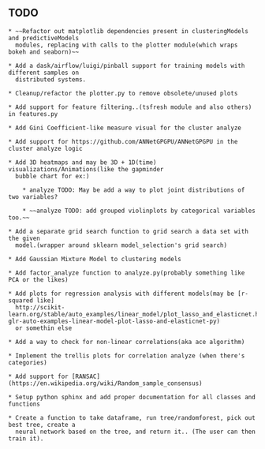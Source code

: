 ## TODO
	* ~~Refactor out matplotlib dependencies present in clusteringModels and predictiveModels
	  modules, replacing with calls to the plotter module(which wraps bokeh and seaborn)~~

	* Add a dask/airflow/luigi/pinball support for training models with different samples on
	  distributed systems.

	* Cleanup/refactor the plotter.py to remove obsolete/unused plots

	* Add support for feature filtering..(tsfresh module and also others) in features.py

	* Add Gini Coefficient-like measure visual for the cluster analyze

	* Add support for https://github.com/ANNetGPGPU/ANNetGPGPU in the cluster analyze logic

	* Add 3D heatmaps and may be 3D + 1D(time) visualizations/Animations(like the gapminder
	  bubble chart for ex:)

    	* analyze TODO: May be add a way to plot joint distributions of two variables?

    	* ~~analyze TODO: add grouped violinplots by categorical variables too.~~

	* Add a separate grid search function to grid search a data set with the given
	  model.(wrapper around sklearn model_selection's grid search)

	* Add Gaussian Mixture Model to clustering models

	* Add factor_analyze function to analyze.py(probably something like PCA or the likes)

	* Add plots for regression analysis with different models(may be [r-squared like]
	  http://scikit-learn.org/stable/auto_examples/linear_model/plot_lasso_and_elasticnet.html#sphx-glr-auto-examples-linear-model-plot-lasso-and-elasticnet-py)
	  or somethin else

	* Add a way to check for non-linear correlations(aka ace algorithm)

	* Implement the trellis plots for correlation analyze (when there's categories)

	* Add support for [RANSAC](https://en.wikipedia.org/wiki/Random_sample_consensus)

	* Setup python sphinx and add proper documentation for all classes and functions

	* Create a function to take dataframe, run tree/randomforest, pick out best tree, create a
	  neural network based on the tree, and return it.. (The user can then train it).
